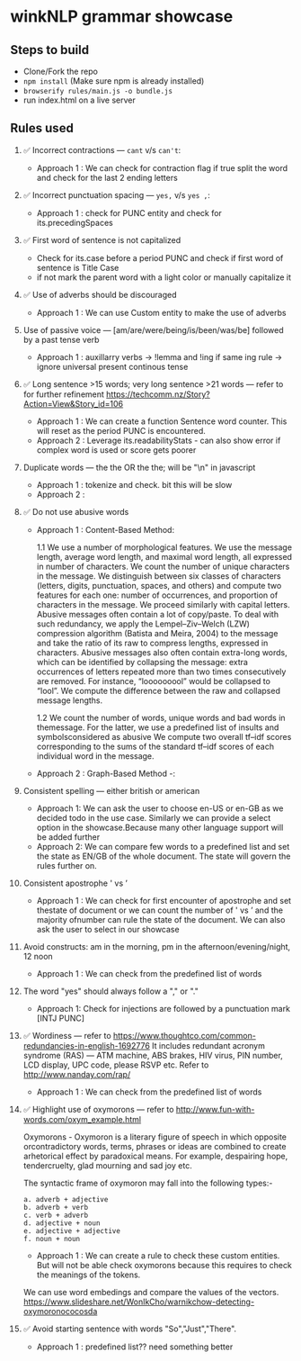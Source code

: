 # winkNLP grammar showcase

## Steps to build
  - Clone/Fork the repo
  - `npm install` (Make sure npm is already installed)
  - `browserify rules/main.js -o bundle.js`
  - run index.html on a live server

## Rules used
1. ✅ Incorrect contractions — `cant` v/s `can't`:
    - Approach 1 : We can check for contraction flag if true split the word and check for the last 2 ending letters

2. ✅ Incorrect punctuation spacing — `yes,` v/s `yes ,`:
    - Approach 1 : check for PUNC entity and check for its.precedingSpaces

3. ✅ First word of sentence is not capitalized
    - Check for its.case before a period PUNC and check if first word of sentence is Title Case
    - if not mark the parent word with a light color or manually capitalize it

4. ✅ Use of adverbs should be discouraged
    - Approach 1 : We can use Custom entity to make the use of adverbs

5. Use of passive voice — [am/are/were/being/is/been/was/be] followed by a past tense verb
    - Approach 1 : auxillarry verbs -> !lemma and !ing if same ing rule -> ignore universal present continous tense

6. ✅ Long sentence >15 words; very long sentence >21 words — refer to for further refinement https://techcomm.nz/Story?Action=View&Story_id=106
    - Approach 1 : We can create a function Sentence word counter. This will reset as the period PUNC is encountered.
    - Approach 2 : Leverage its.readabilityStats - can also show error if complex word is used or score gets poorer

7.  Duplicate words — the the OR the <newline> the; <newline> will be "\n" in javascript
    - Approach 1 : tokenize and check. bit this will be slow
    - Approach 2 :

8. ✅ Do not use abusive words

    - Approach 1 : Content-Based Method:
        
        1.1 We use a number of morphological features. We use the message length, average word length, and maximal word length, all expressed in number of characters. We count the number of unique characters in the message. We distinguish between six classes of characters (letters, digits, punctuation, spaces, and others) and compute two features for each one: number of occurrences, and proportion of characters in the message. We proceed similarly with capital letters. Abusive messages often contain a lot of copy/paste. To deal with such redundancy, we apply the Lempel–Ziv–Welch (LZW) compression algorithm (Batista and Meira, 2004) to the message and take the ratio of its raw to compress lengths, expressed in characters. Abusive messages also often contain extra-long words, which can be identified by collapsing the message: extra occurrences of letters repeated more than two times consecutively are removed. For instance, “looooooool” would be collapsed to “lool”. We compute the difference between the raw and collapsed message lengths.

        1.2 We count the number of words, unique words and bad words in themessage. For the latter, we use a predefined list of insults and symbolsconsidered as abusive
        We compute two overall tf–idf scores corresponding to the sums of the standard tf–idf scores of each individual word in the message.

    - Approach 2 : Graph-Based Method -:

9. Consistent spelling — either british or american
    - Approach 1: We can ask the user to choose en-US or en-GB as we decided todo in the use case. Similarly we can provide a select option in the showcase.Because many other language support will be added further
    - Approach 2: We can compare few words to a predefined list and set the state as EN/GB of the whole document. The state will govern the rules further on.

10. Consistent apostrophe ' vs ’
    - Approach 1 : We can check for first encounter of apostrophe and set thestate of document or we can count the number of ' vs ’ and the majority ofnumber can rule the state of the document. We can also ask the user to select in our showcase

11. Avoid constructs: am in the morning, pm in the afternoon/evening/night, 12 noon
    - Approach 1 : We can check from the predefined list of words

12. The word "yes" should always follow a "," or "."
    - Approach 1: Check for injections are followed by a punctuation mark [INTJ PUNC]

13. ✅ Wordiness — refer to https://www.thoughtco.com/common-redundancies-in-english-1692776 It includes redundant acronym syndrome (RAS) — ATM machine, ABS brakes, HIV virus, PIN number, LCD display, UPC code, please RSVP etc. Refer to http://www.nanday.com/rap/
    - Approach 1 : We can check from the predefined list of words

14. ✅ Highlight use of oxymorons — refer to http://www.fun-with-words.com/oxym_example.html

    Oxymorons - Oxymoron is a literary figure of speech in which opposite orcontradictory words, terms, phrases or ideas are combined to create arhetorical effect by paradoxical means. For example, despairing hope, tendercruelty, glad mourning and sad joy etc.

    The syntactic frame of oxymoron may fall into the following types:-

        a. adverb + adjective
        b. adverb + verb
        c. verb + adverb
        d. adjective + noun
        e. adjective + adjective
        f. noun + noun

    - Approach 1 : We can create a rule to check these custom entities. But will not be able check oxymorons because this requires to check the meanings of the tokens.

    We can use word embedings and compare the values of the vectors.
    https://www.slideshare.net/WonIkCho/warnikchow-detecting-oxymoronococosda

15. ✅ Avoid starting sentence with words "So","Just","There".
    - Approach 1 : predefined list?? need something better
